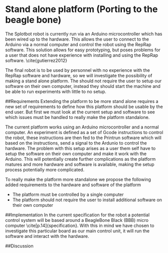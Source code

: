 
# Stand alone platform (Porting to the beagle bone)
The Splotbot robot is currently run via an Arduino microcontroller which has
been wired up to the hardware. This allows the user to connect to the Arduino
via a normal computer and control the robot using the RepRap software. This
solution allows for easy prototyping, but poses problems for a user that does
not have experience with installing and using the RepRap software.
\cite{gutierrez2012}

The final robot is to be used by personnel with no experience
with the RepRap software and hardware, so we will investigate the possibility of
making a stand alone platform. The should not require the user to setup our
software on their own computer, instead they should start the machine and be
able to run experiments with little to no setup.


##Requirements
Extending the platform to be more stand alone requires a new set of requirements to
define how this platform should be usable by the end user. But first we must
look at the current setup and software to see which issues must be handled to
really make the platform standalone.

<!-- Section describing the current solution, should go where? -->
The current platform works using an Arduino microcontroller and a
normal computer. An experiment is defined as a set of Gcode instructions to
control the robot, these instructions are then fed to the Printrun software
which will based on the instructions, send a signal to the Ardunio to control
the hardware. The problem with this setup arises as a user them self have to
setup the software on their own computer and make it work with the Arduino. This
will potentially create further complications as the platform matures and more
hardware and software is available, making the setup process potentially more
complicated.

To really make the platform more standalone we propose the following added
requirements to the hardware and software of the platform

* The platform must be controlled by a single computer
* The platform should not require the user to install additional software on
  their own computer

##Implementation
In the current specification for the
robot a potential control system will be based around a BeagleBone Black (BBB)
micro computer \cite[p.14]{specification}. With this in mind we have chosen to
investigate this particular board as our main control unit, it will run the
software and interact with the hardware.

##Discussion

